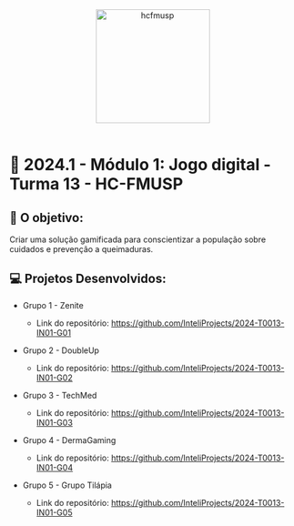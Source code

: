 
<div align="center">

<img src="https://cdn.prod.website-files.com/648b0163b23ce8b435c112ee/66620b1905b5accde09ced2a_logo-hc.png" alt="hcfmusp" width="200"/>

</div>

<br>

# 🙋 2024.1 - Módulo 1: Jogo digital - Turma 13 - HC-FMUSP


## 🎯 O objetivo:

Criar uma solução gamificada para conscientizar a população sobre cuidados e prevenção a queimaduras.


## 💻 Projetos Desenvolvidos: 

- Grupo 1 - Zenite
  - Link do repositório: https://github.com/InteliProjects/2024-T0013-IN01-G01

- Grupo 2 - DoubleUp
  - Link do repositório: https://github.com/InteliProjects/2024-T0013-IN01-G02

- Grupo 3 - TechMed
  - Link do repositório: https://github.com/InteliProjects/2024-T0013-IN01-G03

- Grupo 4 - DermaGaming
  - Link do repositório: https://github.com/InteliProjects/2024-T0013-IN01-G04

- Grupo 5 - Grupo Tilápia
  - Link do repositório: https://github.com/InteliProjects/2024-T0013-IN01-G05
